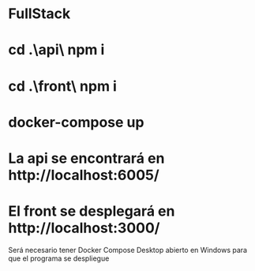 # FullStack

# cd .\api\ npm i
# cd .\front\ npm i
# docker-compose up
# La api se encontrará en http://localhost:6005/
# El front se desplegará en http://localhost:3000/
Será necesario tener Docker Compose Desktop abierto en Windows para que el programa se despliegue
